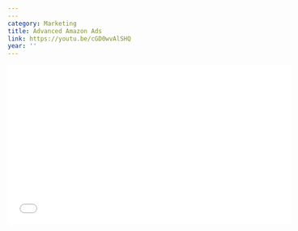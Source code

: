 ```yaml
---
---
category: Marketing
title: Advanced Amazon Ads
link: https://youtu.be/cGD0wvAlSHQ
year: ''
---
```

<iframe width="560" height="315" src="{{ page.link }}" frameborder="0" allowfullscreen></iframe>
